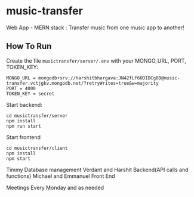 # music-transfer
Web App - MERN stack : Transfer music from one music app to another!

## How To Run
Create the file `musictransfer/server/.env` with your MONGO_URL, PORT, TOKEN_KEY:
```
MONGO_URL = mongodb+srv://harshitbhargava:JN42fLf6ODIDCg8D@music-transfer.vctjgkv.mongodb.net/?retryWrites=true&w=majority
PORT = 4000
TOKEN_KEY = secret

```

Start backend:
```
cd musictransfer/server
npm install
npm run start
```

Start frontend
```
cd musictransfer/client
npm install
npm start
```
Timmy
Database management 
Verdant and Harshit 
Backend(API calls and functions)
Michael and Emmanuel
Front End

Meetings 
Every Monday and as needed 





